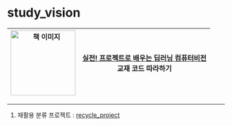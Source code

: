 # study_vision
| <img src="https://github.com/user-attachments/assets/35632593-ebc9-4531-9046-58d6fab9c252" alt="책 이미지" width="150">  | [실전! 프로젝트로 배우는 딥러닝 컴퓨터비전](https://product.kyobobook.co.kr/detail/S000211812215) <br/> **교재 코드 따라하기**|
|------------------------------------------------------------------------------------------------|---------------------------------------------------------------------------------------------------------------------------------------------------------------------------------|

---

  1) 재활용 분류 프로젝트 : [recycle_project](https://github.com/aifornature/study_vision/tree/main/recycle_project)
